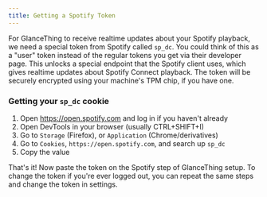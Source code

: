 ```yaml
---
title: Getting a Spotify Token
---
```


For GlanceThing to receive realtime updates about your Spotify playback, we need a special token from Spotify called `sp_dc`. You could think of this as a "user" token instead of the regular tokens you get via their developer page. This unlocks a special endpoint that the Spotify client uses, which gives realtime updates about Spotify Connect playback.
The token will be securely encrypted using your machine's TPM chip, if you have one.

### Getting your `sp_dc` cookie

1. Open https://open.spotify.com and log in if you haven't already
2. Open DevTools in your browser (usually CTRL+SHIFT+I)
3. Go to `Storage` (Firefox), or `Application` (Chrome/derivatives)
3. Go to `Cookies`, `https://open.spotify.com`, and search up `sp_dc`
4. Copy the value

That's it! Now paste the token on the Spotify step of GlanceThing setup. To change the token if you're ever logged out, you can repeat the same steps and change the token in settings.